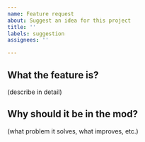 ```yaml
---
name: Feature request
about: Suggest an idea for this project
title: ''
labels: suggestion
assignees: ''

---
```


## What the feature is?

(describe in detail)

## Why should it be in the mod?

(what problem it solves, what improves, etc.)
